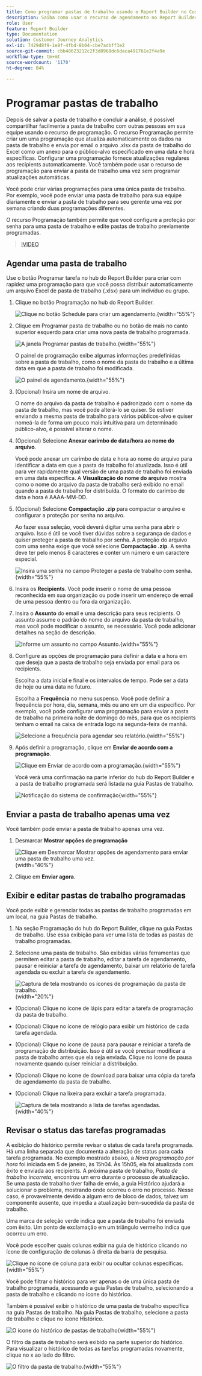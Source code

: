 ```yaml
---
title: Como programar pastas de trabalho usando o Report Builder no Customer Journey Analytics
description: Saiba como usar o recurso de agendamento no Report Builder
role: User
feature: Report Builder
type: Documentation
solution: Customer Journey Analytics
exl-id: 7429d8f9-1e8f-4fbd-8b04-cbe7adbff3e2
source-git-commit: cbb48623212c2f3d8968dc6daca491761e2f4a9e
workflow-type: tm+mt
source-wordcount: '1170'
ht-degree: 84%

---
```


# Programar pastas de trabalho

Depois de salvar a pasta de trabalho e concluir a análise, é possível compartilhar facilmente a pasta de trabalho com outras pessoas em sua equipe usando o recurso de programação. O recurso Programação permite criar um uma programação que atualiza automaticamente os dados na pasta de trabalho e envia por email o arquivo .xlsx da pasta de trabalho do Excel como um anexo para o público-alvo especificado em uma data e hora específicas. Configurar uma programação fornece atualizações regulares aos recipients automaticamente. Você também pode usar o recurso de programação para enviar a pasta de trabalho uma vez sem programar atualizações automáticas.

Você pode criar várias programações para uma única pasta de trabalho. Por exemplo, você pode enviar uma pasta de trabalho para sua equipe diariamente e enviar a pasta de trabalho para seu gerente uma vez por semana criando duas programações diferentes.

O recurso Programação também permite que você configure a proteção por senha para uma pasta de trabalho e edite pastas de trabalho previamente programadas.

>[!VIDEO](https://video.tv.adobe.com/v/3413079/?quality=12&learn=on)

## Agendar uma pasta de trabalho

Use o botão Programar tarefa no hub do Report Builder para criar com rapidez uma programação para que você possa distribuir automaticamente um arquivo Excel de pasta de trabalho (.xlsx) para um indivíduo ou grupo.

1. Clique no botão Programação no hub do Report Builder.

   ![Clique no botão Schedule para criar um agendamento.](./assets/schedule-button.png){width="55%"}

1. Clique em Programar pasta de trabalho ou no botão de mais no canto superior esquerdo para criar uma nova pasta de trabalho programada.

   ![A janela Programar pastas de trabalho.](./assets/schedule-workbook.png){width="55%"}

   O painel de programação exibe algumas informações predefinidas sobre a pasta de trabalho, como o nome da pasta de trabalho e a última data em que a pasta de trabalho foi modificada.

   ![O painel de agendamento.](./assets/schedule-pane.png){width="55%"}

1. (Opcional) Insira um nome de arquivo.

   O nome do arquivo da pasta de trabalho é padronizado com o nome da pasta de trabalho, mas você pode alterá-lo se quiser. Se estiver enviando a mesma pasta de trabalho para vários públicos-alvo e quiser nomeá-la de forma um pouco mais intuitiva para um determinado público-alvo, é possível alterar o nome.

1. (Opcional) Selecione **Anexar carimbo de data/hora ao nome do arquivo**.

   Você pode anexar um carimbo de data e hora ao nome do arquivo para identificar a data em que a pasta de trabalho foi atualizada. Isso é útil para ver rapidamente qual versão de uma pasta de trabalho foi enviada em uma data específica. A **Visualização do nome do arquivo** mostra como o nome do arquivo da pasta de trabalho será exibido no email quando a pasta de trabalho for distribuída. O formato do carimbo de data e hora é AAAA-MM-DD.

1. (Opcional) Selecione **Compactação .zip** para compactar o arquivo e configurar a proteção por senha no arquivo.

   Ao fazer essa seleção, você deverá digitar uma senha para abrir o arquivo. Isso é útil se você tiver dúvidas sobre a segurança de dados e quiser proteger a pasta de trabalho por senha. A proteção do arquivo com uma senha exige que você selecione **Compactação .zip**. A senha deve ter pelo menos 8 caracteres e conter um número e um caractere especial.

   ![Insira uma senha no campo Proteger a pasta de trabalho com senha.](./assets/zip-compression.png){width="55%"}

1. Insira os **Recipients**. Você pode inserir o nome de uma pessoa reconhecida em sua organização ou pode inserir um endereço de email de uma pessoa dentro ou fora da organização.

1. Insira o **Assunto** do email e uma descrição para seus recipients. O assunto assume o padrão do nome do arquivo da pasta de trabalho, mas você pode modificar o assunto, se necessário. Você pode adicionar detalhes na seção de descrição.

   ![Informe um assunto no campo Assunto.](./assets/recipients-subject.png){width="55%"}

1. Configure as opções de programação para definir a data e a hora em que deseja que a pasta de trabalho seja enviada por email para os recipients.

   Escolha a data inicial e final e os intervalos de tempo. Pode ser a data de hoje ou uma data no futuro.

   Escolha a **Frequência** no menu suspenso. Você pode definir a frequência por hora, dia, semana, mês ou ano em um dia específico. Por exemplo, você pode configurar uma programação para enviar a pasta de trabalho na primeira noite de domingo do mês, para que os recipients tenham o email na caixa de entrada logo na segunda-feira de manhã.

   ![Selecione a frequência para agendar seu relatório.](./assets/frequency.png){width="55%"}

1. Após definir a programação, clique em **Enviar de acordo com a programação**.

   ![Clique em Enviar de acordo com a programação.](./assets/send-on-schedule.png){width="55%"}

   Você verá uma confirmação na parte inferior do hub do Report Builder e a pasta de trabalho programada será listada na guia Pastas de trabalho.

   ![Notificação do sistema de confirmação](./assets/confirmation-toast.png){width="55%"}

## Enviar a pasta de trabalho apenas uma vez

Você também pode enviar a pasta de trabalho apenas uma vez.

1. Desmarcar **Mostrar opções de programação**

   ![Clique em Desmarcar Mostrar opções de agendamento para enviar uma pasta de trabalho uma vez.](./assets/send-now.png){width="40%"}

1. Clique em **Enviar agora**.

## Exibir e editar pastas de trabalho programadas

Você pode exibir e gerenciar todas as pastas de trabalho programadas em um local, na guia Pastas de trabalho.

1. Na seção Programação do hub do Report Builder, clique na guia Pastas de trabalho. Use essa exibição para ver uma lista de todas as pastas de trabalho programadas.

1. Selecione uma pasta de trabalho. São exibidas várias ferramentas que permitem editar a pasta de trabalho, editar a tarefa de agendamento, pausar e reiniciar a tarefa de agendamento, baixar um relatório de tarefa agendada ou excluir a tarefa de agendamento.

   ![Captura de tela mostrando os ícones de programação da pasta de trabalho.](./assets/schedule-icons.png){width="20%"}

* (Opcional) Clique no ícone de lápis para editar a tarefa de programação da pasta de trabalho.

* (Opcional) Clique no ícone de relógio para exibir um histórico de cada tarefa agendada.

* (Opcional) Clique no ícone de pausa para pausar e reiniciar a tarefa de programação de distribuição. Isso é útil se você precisar modificar a pasta de trabalho antes que ela seja enviada. Clique no ícone de pausa novamente quando quiser reiniciar a distribuição.

* (Opcional) Clique no ícone de download para baixar uma cópia da tarefa de agendamento da pasta de trabalho.

* (Opcional) Clique na lixeira para excluir a tarefa programada.

  ![Captura de tela mostrando a lista de tarefas agendadas.](./assets/selected-workbook.png){width="40%"}

## Revisar o status das tarefas programadas

A exibição do histórico permite revisar o status de cada tarefa programada. Há uma linha separada que documenta a alteração de status para cada tarefa programada. No exemplo mostrado abaixo, a *Nova programação por hora* foi iniciada em 5 de janeiro, às 15h04. Às 15h05, ela foi atualizada com êxito e enviada aos recipients. A próxima pasta de trabalho, *Pasta de trabalho incorreta*, encontrou um erro durante o processo de atualização. Se uma pasta de trabalho tiver falha de envio, a guia Histórico ajudará a solucionar o problema, mostrando onde ocorreu o erro no processo. Nesse caso, é provavelmente devido a algum erro de bloco de dados, talvez um componente ausente, que impedia a atualização bem-sucedida da pasta de trabalho.

Uma marca de seleção verde indica que a pasta de trabalho foi enviada com êxito. Um ponto de exclamação em um triângulo vermelho indica que ocorreu um erro.

Você pode escolher quais colunas exibir na guia de histórico clicando no ícone de configuração de colunas à direita da barra de pesquisa.

![Clique no ícone de coluna para exibir ou ocultar colunas específicas.](./assets/history.png){width="55%"}

Você pode filtrar o histórico para ver apenas o de uma única pasta de trabalho programada, acessando a guia Pastas de trabalho, selecionando a pasta de trabalho e clicando no ícone do histórico.

Também é possível exibir o histórico de uma pasta de trabalho específica na guia Pastas de trabalho. Na guia Pastas de trabalho, selecione a pasta de trabalho e clique no ícone Histórico.

![O ícone do histórico de pastas de trabalho](./assets/history2.png){width="55%"}

O filtro da pasta de trabalho será exibido na parte superior do histórico. Para visualizar o histórico de todas as tarefas programadas novamente, clique no x ao lado do filtro.

![O filtro da pasta de trabalho.](./assets/history3.png){width="55%"}
